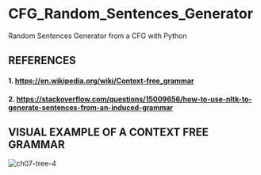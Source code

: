 # CFG_Random_Sentences_Generator
Random Sentences Generator from a CFG with Python

## REFERENCES
#### 1. https://en.wikipedia.org/wiki/Context-free_grammar
#### 2. https://stackoverflow.com/questions/15009656/how-to-use-nltk-to-generate-sentences-from-an-induced-grammar



## VISUAL EXAMPLE OF A CONTEXT FREE GRAMMAR

![ch07-tree-4](https://user-images.githubusercontent.com/59028920/180451647-0bda7b5b-49a8-46a3-99d7-1ac04af8aafb.png)
